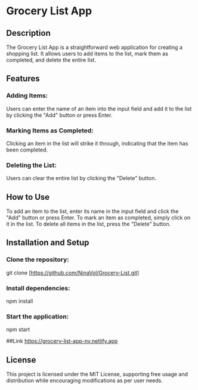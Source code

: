 # Grocery List App

## Description

The Grocery List App is a straightforward web application for creating a shopping list. It allows users to add items to the list, mark them as completed, and delete the entire list.

## Features

### Adding Items: 
Users can enter the name of an item into the input field and add it to the list by clicking the "Add" button or press Enter.

### Marking Items as Completed:
Clicking an item in the list will strike it through, indicating that the item has been completed.

### Deleting the List: 
Users can clear the entire list by clicking the "Delete" button.

## How to Use

To add an item to the list, enter its name in the input field and click the "Add" button or press Enter. To mark an item as completed, simply click on it in the list. To delete all items in the list, press the "Delete" button.

## Installation and Setup

### Clone the repository: 
git clone [https://github.com/NinaVol/Grocery-List.git]

### Install dependencies:
npm install

### Start the application:
npm start

##Link
https://grocery-list-app-nv.netlify.app


## License
This project is licensed under the MIT License, supporting free usage and distribution while encouraging modifications as per user needs.





